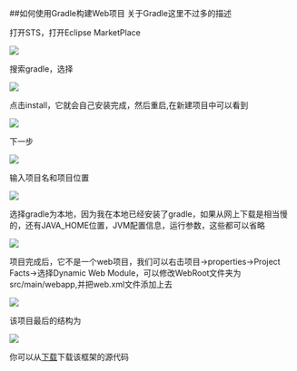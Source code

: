 ##如何使用Gradle构建Web项目
关于Gradle这里不过多的描述

打开STS，打开Eclipse MarketPlace

![](https://github.com/silence940109/Java/blob/master/Gradle_STS_Create/image/1.png)

搜索gradle，选择

![](https://github.com/silence940109/Java/blob/master/Gradle_STS_Create/image/1.png)

点击install，它就会自己安装完成，然后重启,在新建项目中可以看到

![](https://github.com/silence940109/Java/blob/master/Gradle_STS_Create/image/2.png)

下一步

![](https://github.com/silence940109/Java/blob/master/Gradle_STS_Create/image/3.png)

输入项目名和项目位置

![](https://github.com/silence940109/Java/blob/master/Gradle_STS_Create/image/4.png)

选择gradle为本地，因为我在本地已经安装了gradle，如果从网上下载是相当慢的，还有JAVA_HOME位置，JVM配置信息，运行参数，这些都可以省略

![](https://github.com/silence940109/Java/blob/master/Gradle_STS_Create/image/5.png)

项目完成后，它不是一个web项目，我们可以右击项目->properties->Project Facts->选择Dynamic Web Module，可以修改WebRoot文件夹为src/main/webapp,并把web.xml文件添加上去

![](https://github.com/silence940109/Java/blob/master/Gradle_STS_Create/image/6.png)

该项目最后的结构为

![](https://github.com/silence940109/Java/blob/master/Gradle_STS_Create/image/7.png)

你可以从[下载](https://github.com/silence940109/SSM/releases/tag/1.0)下载该框架的源代码











